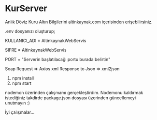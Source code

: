 # KurServer
Anlık Döviz Kuru Altın Bilgilerini altinkaynak.com içerisinden erişebilirsiniz.

.env dosyanızı oluşturup;

KULLANICI_ADI = AltinkaynakWebServis

SIFRE = AltinkaynakWebServis

PORT = "Serverin başlatılacağı portu burada belirtin"

Soap Request => Axios
xml Response to Json => xml2json

1. npm install
2. npm start

nodemon üzerinden çalışmamı gerçekleştirdim. Nodemonu kaldırmak istediğiniz takdirde  package.json dosyası üzerinden güncellemeyi unutmayın :)

İyi çalışmalar...
